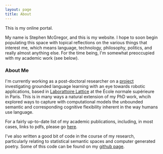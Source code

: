 ```yaml
---
layout: page
title: About
---
```


<p class="message">
  This is my online portal.
</p>

My name is Stephen McGregor, and this is my website.  I hope to soon begin populating this space with topical reflections on the various things that interest me, which means language, technology, philosophy, politics, and really almost anything else.  For the time being, I'm somewhat preoccupied with my academic work (see below).

### About Me

I'm currently working as a post-doctoral researcher on a [project](http://www.chistera.eu/projects/atlantis) investigating grounded language learning with an eye towards robotic applications, based in [Laborattoire Lattice](http://lattice.cnrs.fr/?lang=fr) at the École normale supérieure in Paris.  This is in many ways a natural extension of my PhD work, whcih explored ways to capture with computational models the unbounded semantic and corresponding cognitive flexibility inherent in the way humans use language.

For a fairly up-to-date list of my academic publications, including, in most cases, links to pdfs, please go [here](https://www.researchgate.net/profile/Stephen_Mcgregor).

I've also written a good bit of code in the course of my research, particularly relating to statistical semantic spaces and computer generated poetry.  Some of this code can be found on my [github page](https://github.com/masteradamo?tab=repositories).
